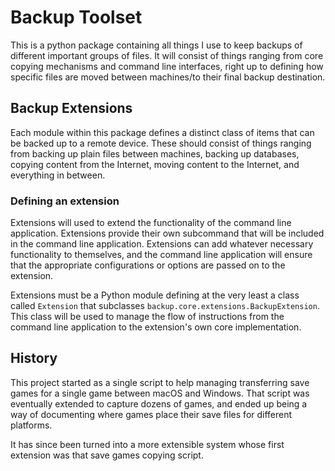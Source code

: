 # Backup Toolset

This is a python package containing all things I use to keep backups of different important groups of files.
It will consist of things ranging from core copying mechanisms and command line interfaces, right up to defining how specific files are moved between machines/to their final backup destination.

## Backup Extensions

Each module within this package defines a distinct class of items that can be backed up to a remote device.
These should consist of things ranging from backing up plain files between machines, backing up databases, copying content from the Internet, moving content to the Internet, and everything in between.

### Defining an extension

Extensions will used to extend the functionality of the command line application.
Extensions provide their own subcommand that will be included in the command line application.
Extensions can add whatever necessary functionality to themselves, and the command line application will ensure that the appropriate configurations or options are passed on to the extension.

Extensions must be a Python module defining at the very least a class called `Extension` that subclasses `backup.core.extensions.BackupExtension`.
This class will be used to manage the flow of instructions from the command line application to the extension's own core implementation.

## History

This project started as a single script to help managing transferring save games for a single game between macOS and Windows.
That script was eventually extended to capture dozens of games, and ended up being a way of documenting where games place their save files for different platforms.

It has since been turned into a more extensible system whose first extension was that save games copying script.

